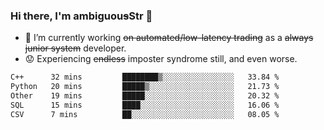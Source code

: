 ### Hi there, I'm ambiguou~~s~~Str 👋

<!--
**ambiguoustexture/ambiguoustexture** is a ✨ _special_ ✨ repository because its `README.md` (this file) appears on your GitHub profile.

Here are some ideas to get you started:
-->
- 🔭 I’m currently working ~~on automated/low-latency trading~~ as a ~~always junior system~~ developer.
- :worried: Experiencing ~~endless~~ imposter syndrome still, and even worse.

<!--START_SECTION:waka-->

```txt
C++      32 mins         ████████▒░░░░░░░░░░░░░░░░   33.84 %
Python   20 mins         █████▒░░░░░░░░░░░░░░░░░░░   21.73 %
Other    19 mins         █████░░░░░░░░░░░░░░░░░░░░   20.32 %
SQL      15 mins         ████░░░░░░░░░░░░░░░░░░░░░   16.06 %
CSV      7 mins          ██░░░░░░░░░░░░░░░░░░░░░░░   08.05 %
```

<!--END_SECTION:waka-->
